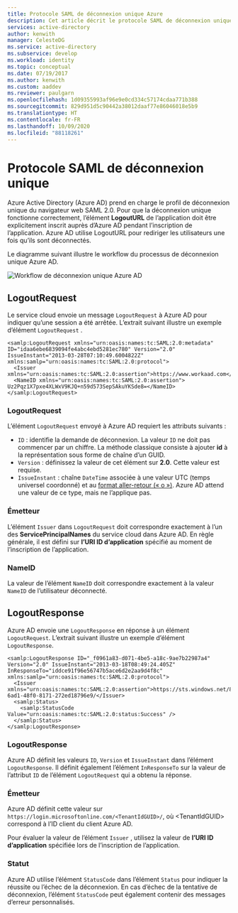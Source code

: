 ```yaml
---
title: Protocole SAML de déconnexion unique Azure
description: Cet article décrit le protocole SAML de déconnexion unique dans Azure Active Directory
services: active-directory
author: kenwith
manager: CelesteDG
ms.service: active-directory
ms.subservice: develop
ms.workload: identity
ms.topic: conceptual
ms.date: 07/19/2017
ms.author: kenwith
ms.custom: aaddev
ms.reviewer: paulgarn
ms.openlocfilehash: 1d09355993af96e9e0cd334c57174cdaa771b388
ms.sourcegitcommit: 829d951d5c90442a38012daaf77e86046018e5b9
ms.translationtype: HT
ms.contentlocale: fr-FR
ms.lasthandoff: 10/09/2020
ms.locfileid: "88118261"
---
```

# <a name="single-sign-out-saml-protocol"></a>Protocole SAML de déconnexion unique

Azure Active Directory (Azure AD) prend en charge le profil de déconnexion unique du navigateur web SAML 2.0. Pour que la déconnexion unique fonctionne correctement, l’élément **LogoutURL** de l’application doit être explicitement inscrit auprès d’Azure AD pendant l’inscription de l’application. Azure AD utilise LogoutURL pour rediriger les utilisateurs une fois qu’ils sont déconnectés.

Le diagramme suivant illustre le workflow du processus de déconnexion unique Azure AD.

![Workflow de déconnexion unique Azure AD](./media/single-sign-out-saml-protocol/active-directory-saml-single-sign-out-workflow.png)

## <a name="logoutrequest"></a>LogoutRequest
Le service cloud envoie un message `LogoutRequest` à Azure AD pour indiquer qu’une session a été arrêtée. L’extrait suivant illustre un exemple d’élément `LogoutRequest` .

```
<samlp:LogoutRequest xmlns="urn:oasis:names:tc:SAML:2.0:metadata" ID="idaa6ebe6839094fe4abc4ebd5281ec780" Version="2.0" IssueInstant="2013-03-28T07:10:49.6004822Z" xmlns:samlp="urn:oasis:names:tc:SAML:2.0:protocol">
  <Issuer xmlns="urn:oasis:names:tc:SAML:2.0:assertion">https://www.workaad.com</Issuer>
  <NameID xmlns="urn:oasis:names:tc:SAML:2.0:assertion"> Uz2Pqz1X7pxe4XLWxV9KJQ+n59d573SepSAkuYKSde8=</NameID>
</samlp:LogoutRequest>
```

### <a name="logoutrequest"></a>LogoutRequest
L’élément `LogoutRequest` envoyé à Azure AD requiert les attributs suivants :

* `ID` : identifie la demande de déconnexion. La valeur `ID` ne doit pas commencer par un chiffre. La méthode classique consiste à ajouter **id** à la représentation sous forme de chaîne d’un GUID.
* `Version` : définissez la valeur de cet élément sur **2.0**. Cette valeur est requise.
* `IssueInstant` : chaîne `DateTime` associée à une valeur UTC (temps universel coordonné) et au [format aller-retour (« o »)](/dotnet/standard/base-types/standard-date-and-time-format-strings). Azure AD attend une valeur de ce type, mais ne l’applique pas.

### <a name="issuer"></a>Émetteur
L’élément `Issuer` dans `LogoutRequest` doit correspondre exactement à l’un des **ServicePrincipalNames** du service cloud dans Azure AD. En règle générale, il est défini sur **l’URI ID d’application** spécifié au moment de l’inscription de l’application.

### <a name="nameid"></a>NameID
La valeur de l’élément `NameID` doit correspondre exactement à la valeur `NameID` de l’utilisateur déconnecté.

## <a name="logoutresponse"></a>LogoutResponse
Azure AD envoie une `LogoutResponse` en réponse à un élément `LogoutRequest`. L’extrait suivant illustre un exemple d’élément `LogoutResponse`.

```
<samlp:LogoutResponse ID="_f0961a83-d071-4be5-a18c-9ae7b22987a4" Version="2.0" IssueInstant="2013-03-18T08:49:24.405Z" InResponseTo="iddce91f96e56747b5ace6d2e2aa9d4f8c" xmlns:samlp="urn:oasis:names:tc:SAML:2.0:protocol">
  <Issuer xmlns="urn:oasis:names:tc:SAML:2.0:assertion">https://sts.windows.net/82869000-6ad1-48f0-8171-272ed18796e9/</Issuer>
  <samlp:Status>
    <samlp:StatusCode Value="urn:oasis:names:tc:SAML:2.0:status:Success" />
  </samlp:Status>
</samlp:LogoutResponse>
```

### <a name="logoutresponse"></a>LogoutResponse
Azure AD définit les valeurs `ID`, `Version` et `IssueInstant` dans l’élément `LogoutResponse`. Il définit également l’élément `InResponseTo` sur la valeur de l’attribut `ID` de l’élément `LogoutRequest` qui a obtenu la réponse.

### <a name="issuer"></a>Émetteur
Azure AD définit cette valeur sur `https://login.microsoftonline.com/<TenantIdGUID>/`, où \<TenantIdGUID> correspond à l’ID client du client Azure AD.

Pour évaluer la valeur de l’élément `Issuer` , utilisez la valeur de **l’URI ID d’application** spécifiée lors de l’inscription de l’application.

### <a name="status"></a>Statut
Azure AD utilise l’élément `StatusCode` dans l’élément `Status` pour indiquer la réussite ou l’échec de la déconnexion. En cas d’échec de la tentative de déconnexion, l’élément `StatusCode` peut également contenir des messages d’erreur personnalisés.
